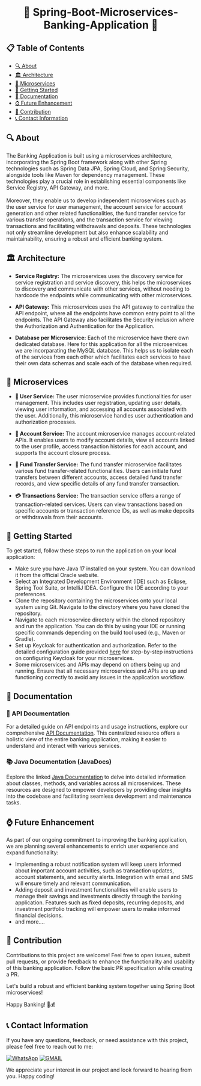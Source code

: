 <h1 align="center">🌟 Spring-Boot-Microservices-Banking-Application 🌟</h1>

<h2>📋 Table of Contents</h2>

- [🔍 About](#-about)
- [🏛️ Architecture](#-architecture)
- [🎯 Microservices](#-microservices)
- [🚀 Getting Started](#-getting-started)
- [📖 Documentation](#-documentation)
- [⌚ Future Enhancement](#-future-enhancement)
- [🤝 Contribution](#-contribution)
- [📞 Contact Information](#-contact-information)

## 🔍 About
<p>
    The Banking Application is built using a microservices architecture, incorporating the Spring Boot framework along with other Spring technologies such as Spring Data JPA, Spring Cloud, and Spring Security, alongside tools like Maven for dependency management. These technologies play a crucial role in establishing essential components like Service Registry, API Gateway, and more.<br><br>
    Moreover, they enable us to develop independent microservices such as the user service for user management, the account service for account generation and other related functionalities, the fund transfer service for various transfer operations, and the transaction service for viewing transactions and facilitating withdrawals and deposits. These technologies not only streamline development but also enhance scalability and maintainability, ensuring a robust and efficient banking system.
</p>

## 🏛️ Architecture

- **Service Registry:** The microservices uses the discovery service for service registration and service discovery, this helps the microservices to discovery and communicate with other services, without needing to hardcode the endpoints while communicating with other microservices.

- **API Gateway:** This microservices uses the API gateway to centralize the API endpoint, where all the endpoints have common entry point to all the endpoints. The API Gateway also facilitates the Security inclusion where the Authorization and Authentication for the Application.

- **Database per Microservice:** Each of the microservice have there own dedicated database. Here for this application for all the microservices we are incorparating the MySQL database. This helps us to isolate each of the services from each other which facilitates each services to have their own data schemas and scale each of the database when required.


<h2>🚀 Microservices</h2>

- **👤 User Service:** The user microservice provides functionalities for user management. This includes user registration, updating user details, viewing user information, and accessing all accounts associated with the user. Additionally, this microservice handles user authentication and authorization processes.

- **💼 Account Service:** The account microservice manages account-related APIs. It enables users to modify account details, view all accounts linked to the user profile, access transaction histories for each account, and supports the account closure process.

- **💸 Fund Transfer Service:** The fund transfer microservice facilitates various fund transfer-related functionalities. Users can initiate fund transfers between different accounts, access detailed fund transfer records, and view specific details of any fund transfer transaction.

- **💳 Transactions Service:** The transaction service offers a range of transaction-related services. Users can view transactions based on specific accounts or transaction reference IDs, as well as make deposits or withdrawals from their accounts.

<h2>🚀 Getting Started</h2>

To get started, follow these steps to run the application on your local application:

- Make sure you have Java 17 installed on your system. You can download it from the official Oracle website.
- Select an Integrated Development Environment (IDE) such as Eclipse, Spring Tool Suite, or IntelliJ IDEA. Configure the IDE according to your preferences.
- Clone the repository containing the microservices onto your local system using Git. Navigate to the directory where you have cloned the repository.
- Navigate to each microservice directory within the cloned repository and run the application. You can do this by using your IDE or running specific commands depending on the build tool used (e.g., Maven or Gradle).
- Set up Keycloak for authentication and authorization. Refer to the detailed configuration guide provided [here](https://devscribbles.hashnode.dev/mastering-microservices-authentication-and-authorization-with-keycloak) for step-by-step instructions on configuring Keycloak for your microservices.
- Some microservices and APIs may depend on others being up and running. Ensure that all necessary microservices and APIs are up and functioning correctly to avoid any issues in the application workflow.

<h2>📖 Documentation</h2>
<h3>📖 API Documentation</h3>

For a detailed guide on API endpoints and usage instructions, explore our comprehensive [API Documentation](https://app.theneo.io/student/spring-boot-microservices-banking-application). This centralized resource offers a holistic view of the entire banking application, making it easier to understand and interact with various services.

<h3>📚 Java Documentation (JavaDocs)</h3>

Explore the linked [Java Documentation](https://kartik1502.github.io/Spring-Boot-Microservices-Banking-Application/) to delve into detailed information about classes, methods, and variables across all microservices. These resources are designed to empower developers by providing clear insights into the codebase and facilitating seamless development and maintenance tasks.

## ⌚ Future Enhancement

As part of our ongoing commitment to improving the banking application, we are planning several enhancements to enrich user experience and expand functionality:

- Implementing a robust notification system will keep users informed about important account activities, such as transaction updates, account statements, and security alerts. Integration with email and SMS will ensure timely and relevant communication.
- Adding deposit and investment functionalities will enable users to manage their savings and investments directly through the banking application. Features such as fixed deposits, recurring deposits, and investment portfolio tracking will empower users to make informed financial decisions.
- and more....

<h2>🤝 Contribution</h2>

Contributions to this project are welcome! Feel free to open issues, submit pull requests, or provide feedback to enhance the functionality and usability of this banking application. Follow the basic PR specification while creating a PR.

Let's build a robust and efficient banking system together using Spring Boot microservices!

Happy Banking! 🏦💰

<h2>📞 Contact Information</h2>

If you have any questions, feedback, or need assistance with this project, please feel free to reach out to me:

[![WhatsApp](https://img.shields.io/badge/WhatsApp-25D366?style=for-the-badge&logo=whatsapp&logoColor=white)](https://wa.me/6361921186)
[![GMAIL](https://img.shields.io/badge/Gmail-D14836?style=for-the-badge&logo=gmail&logoColor=white)](mailto:kartikkulkarni1411@gmail.com)

We appreciate your interest in our project and look forward to hearing from you. Happy coding!